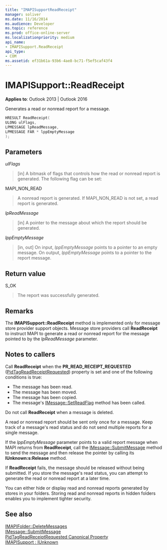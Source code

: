 ```yaml
---
title: "IMAPISupportReadReceipt" 
manager: soliver
ms.date: 11/16/2014
ms.audience: Developer
ms.topic: reference
ms.prod: office-online-server
ms.localizationpriority: medium
api_name:
- IMAPISupport.ReadReceipt
api_type:
- COM
ms.assetid: ef31b61a-93b6-4ae8-bc71-f5ef5caf43f4
---
```


# IMAPISupport::ReadReceipt

**Applies to**: Outlook 2013 | Outlook 2016
  
Generates a read or nonread report for a message.
  
```cpp
HRESULT ReadReceipt(
ULONG ulFlags,
LPMESSAGE lpReadMessage,
LPMESSAGE FAR * lppEmptyMessage
);
```

## Parameters

 _ulFlags_
  
> [in] A bitmask of flags that controls how the read or nonread report is generated. The following flag can be set:

MAPI_NON_READ
  
> A nonread report is generated. If MAPI_NON_READ is not set, a read report is generated.

 _lpReadMessage_
  
> [in] A pointer to the message about which the report should be generated.

 _lppEmptyMessage_
  
> [in, out] On input, _lppEmptyMessage_ points to a pointer to an empty message. On output, _lppEmptyMessage_ points to a pointer to the report message.

## Return value

S_OK
  
> The report was successfully generated.

## Remarks

The **IMAPISupport::ReadReceipt** method is implemented only for message store provider support objects. Message store providers call **ReadReceipt** to instruct MAPI to generate a read or nonread report for the message pointed to by the _lpReadMessage_ parameter.
  
## Notes to callers

Call **ReadReceipt** when the **PR_READ_RECEIPT_REQUESTED** ([PidTagReadReceiptRequested](pidtagreadreceiptrequested-canonical-property.md)) property is set and one of the following conditions is true:
  
- The message has been read.
- The message has been moved.
- The message has been copied.
- The message's [IMessage::SetReadFlag](imessage-setreadflag.md) method has been called.

Do not call **ReadReceipt** when a message is deleted.
  
A read or nonread report should be sent only once for a message. Keep track of a message's read status and do not send multiple reports for a single message.
  
If the _lppEmptyMessage_ parameter points to a valid report message when MAPI returns from **ReadReceipt**, call the [IMessage::SubmitMessage](imessage-submitmessage.md) method to send the message and then release the pointer by calling its **IUnknown:s:Release** method.
  
If **ReadReceipt** fails, the message should be released without being submitted. If you store the message's read status, you can attempt to generate the read or nonread report at a later time.
  
You can either hide or display read and nonread reports generated by stores in your folders. Storing read and nonread reports in hidden folders enables you to implement tighter security.
  
## See also

[IMAPIFolder::DeleteMessages](imapifolder-deletemessages.md)  
[IMessage::SubmitMessage](imessage-submitmessage.md)  
[PidTagReadReceiptRequested Canonical Property](pidtagreadreceiptrequested-canonical-property.md)  
[IMAPISupport : IUnknown](imapisupportiunknown.md)
